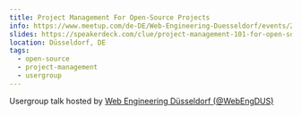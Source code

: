 ```yaml
---
title: Project Management For Open-Source Projects
info: https://www.meetup.com/de-DE/Web-Engineering-Duesseldorf/events/247184397/
slides: https://speakerdeck.com/clue/project-management-101-for-open-source-projects-webengdus
location: Düsseldorf, DE
tags:
  - open-source
  - project-management
  - usergroup
---
```

Usergroup talk hosted by <a href="https://www.meetup.com/de-DE/Web-Engineering-Duesseldorf/">Web Engineering Düsseldorf (@WebEngDUS)</a>

